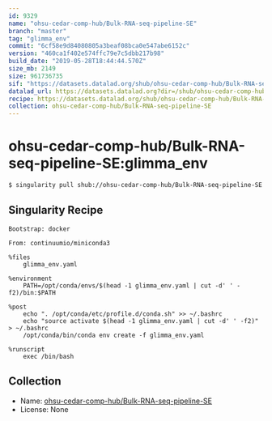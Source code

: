 ```yaml
---
id: 9329
name: "ohsu-cedar-comp-hub/Bulk-RNA-seq-pipeline-SE"
branch: "master"
tag: "glimma_env"
commit: "6cf58e9d84080805a3beaf08bca0e547abe6152c"
version: "460ca1f402e574ffc79e7c5dbb217b98"
build_date: "2019-05-28T18:44:44.570Z"
size_mb: 2149
size: 961736735
sif: "https://datasets.datalad.org/shub/ohsu-cedar-comp-hub/Bulk-RNA-seq-pipeline-SE/glimma_env/2019-05-28-6cf58e9d-460ca1f4/460ca1f402e574ffc79e7c5dbb217b98.simg"
datalad_url: https://datasets.datalad.org?dir=/shub/ohsu-cedar-comp-hub/Bulk-RNA-seq-pipeline-SE/glimma_env/2019-05-28-6cf58e9d-460ca1f4/
recipe: https://datasets.datalad.org/shub/ohsu-cedar-comp-hub/Bulk-RNA-seq-pipeline-SE/glimma_env/2019-05-28-6cf58e9d-460ca1f4/Singularity
collection: ohsu-cedar-comp-hub/Bulk-RNA-seq-pipeline-SE
---
```


# ohsu-cedar-comp-hub/Bulk-RNA-seq-pipeline-SE:glimma_env

```bash
$ singularity pull shub://ohsu-cedar-comp-hub/Bulk-RNA-seq-pipeline-SE:glimma_env
```

## Singularity Recipe

```singularity
Bootstrap: docker

From: continuumio/miniconda3

%files
    glimma_env.yaml

%environment
    PATH=/opt/conda/envs/$(head -1 glimma_env.yaml | cut -d' ' -f2)/bin:$PATH

%post
    echo ". /opt/conda/etc/profile.d/conda.sh" >> ~/.bashrc
    echo "source activate $(head -1 glimma_env.yaml | cut -d' ' -f2)" > ~/.bashrc
    /opt/conda/bin/conda env create -f glimma_env.yaml

%runscript
    exec /bin/bash
```

## Collection

 - Name: [ohsu-cedar-comp-hub/Bulk-RNA-seq-pipeline-SE](https://github.com/ohsu-cedar-comp-hub/Bulk-RNA-seq-pipeline-SE)
 - License: None

